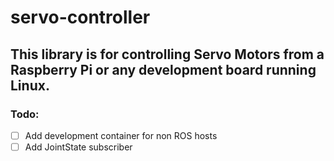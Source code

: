 # servo-controller

## This library is for controlling Servo Motors from a Raspberry Pi or any development board running Linux.

### Todo:
- [ ] Add development container for non ROS hosts
- [ ] Add JointState subscriber